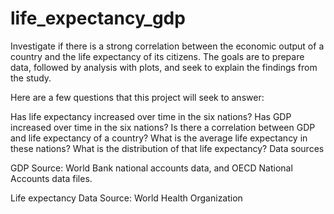 # life_expectancy_gdp
Investigate if there is a strong correlation between the economic output of a country and the life expectancy of its citizens.
The goals are to prepare data, followed by analysis with plots, and seek to explain the findings from the study.

Here are a few questions that this project will seek to answer:

Has life expectancy increased over time in the six nations?
Has GDP increased over time in the six nations?
Is there a correlation between GDP and life expectancy of a country?
What is the average life expectancy in these nations?
What is the distribution of that life expectancy?
Data sources

GDP Source: World Bank national accounts data, and OECD National Accounts data files.

Life expectancy Data Source: World Health Organization
